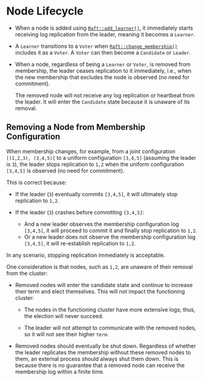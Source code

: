 # Node Lifecycle

- When a node is added using [`Raft::add_learner()`], it immediately starts receiving log
  replication from the leader, meaning it becomes a `Learner`.

- A `Learner` transitions to a `Voter` when [`Raft::change_membership()`] includes it as a
  `Voter`. A `Voter` can then become a `Candidate` or `Leader`.

- When a node, regardless of being a `Learner` or `Voter`, is removed from membership, the
  leader ceases replication to it immediately, i.e., when the new membership that
  excludes the node is observed (no need for commitment).

  The removed node will not receive any log replication or heartbeat from the
  leader. It will enter the `Candidate` state because it is unaware of its removal.


## Removing a Node from Membership Configuration

When membership changes, for example, from a joint configuration `[(1,2,3),
(3,4,5)]` to a uniform configuration `[3,4,5]` (assuming the leader is `3`), the leader
stops replication to `1,2` when the uniform configuration `[3,4,5]` is observed (no need for commitment).

This is correct because:

- If the leader (`3`) eventually commits `[3,4,5]`, it will ultimately stop replication to `1,2`.

- If the leader (`3`) crashes before committing `[3,4,5]`:
    - And a new leader observes the membership configuration log `[3,4,5]`, it will proceed to commit it and finally stop replication to `1,2`.
    - Or a new leader does not observe the membership configuration log `[3,4,5]`, it will re-establish replication to `1,2`.

In any scenario, stopping replication immediately is acceptable.

One consideration is that nodes, such as `1,2`, are unaware of their removal from the cluster:

- Removed nodes will enter the candidate state and continue to increase their term and elect themselves.
  This will not impact the functioning cluster:

    - The nodes in the functioning cluster have more extensive logs; thus, the election will never succeed.

    - The leader will not attempt to communicate with the removed nodes, so it will not see their higher `term`.

- Removed nodes should eventually be shut down. Regardless of whether the leader
  replicates the membership without these removed nodes to them, an external process should
  always shut them down. This is because there is no
  guarantee that a removed node can receive the membership log within a finite time.


[`Raft::add_learner()`]: `crate::Raft::add_learner`
[`Raft::change_membership()`]: `crate::Raft::change_membership`
[`extended_membership`]: `crate::docs::data::extended_membership`
